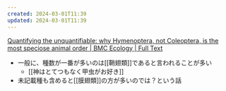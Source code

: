 ```yaml
---
created: 2024-03-01T11:39
updated: 2024-03-01T11:39
---
```


[Quantifying the unquantifiable: why Hymenoptera, not Coleoptera, is the most speciose animal order | BMC Ecology | Full Text](https://doi.org/10.1186/s12898-018-0176-x)

- 一般に、種数が一番が多いのは[[鞘翅類]]であると言われることが多い
    - [[神はとてつもなく甲虫がお好き]]
- 未記載種も含めると[[膜翅類]]の方が多いのでは？という話